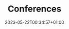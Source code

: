 ---
weight: 100
title: "Conferences"
description: "Example of a folder at the root of the content tree (under `/docs`)"
icon: "folder"
date: "2023-05-22T00:34:57+01:00"
lastmod: "2023-05-22T00:34:57+01:00"
draft: false
---